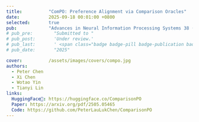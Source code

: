 ```yaml
---
title:          "ComPO: Preference Alignment via Comparison Oracles"
date:           2025-09-18 00:01:00 +0800
selected:       true
pub:            "Advances in Neural Information Processing Systems 38 (NeurIPS 2025)"
# pub_pre:        "Submitted to "
# pub_post:       'Under review.'
# pub_last:       ' <span class="badge badge-pill badge-publication badge-success">Spotlight</span>'
# pub_date:       "2025"

cover:          /assets/images/covers/compo.jpg
authors:
  - Peter Chen
  - Xi Chen
  - Wotao Yin
  - Tianyi Lin
links:
  HuggingFace🤗: https://huggingface.co/ComparisonPO
  Paper: https://arxiv.org/pdf/2505.05465
  Code: https://github.com/PeterLauLukChen/ComparisonPO
---
```

